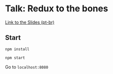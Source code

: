 # Talk: Redux to the bones

[Link to the Slides (pt-br)](https://docs.google.com/a/taller.net.br/presentation/d/1e_JWSJiN9GLG2zNliJnCwxB0BHaY-ORa1PJI3EHS8dc/edit?usp=sharing)

## Start

`npm install`

`npm start`

Go to `localhost:8080`
